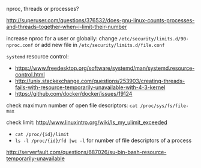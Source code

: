 
nproc, threads or processes?

http://superuser.com/questions/376532/does-gnu-linux-counts-processes-and-threads-together-when-i-limit-their-number

increase nproc for a user or globally: change `/etc/security/limits.d/90-nproc.conf` or add new file in `/etc/security/limits.d/file.conf`

`systemd` resource control:
- https://www.freedesktop.org/software/systemd/man/systemd.resource-control.html
- http://unix.stackexchange.com/questions/253903/creating-threads-fails-with-resource-temporarily-unavailable-with-4-3-kernel
- https://github.com/docker/docker/issues/19124

check maximum number of open file descriptors: `cat /proc/sys/fs/file-max`

check limit: http://www.linuxintro.org/wiki/Is_my_ulimit_exceeded
- `cat /proc/{id}/limit`
- `ls -l /proc/{id}/fd |wc -l` for number of file descriptors of a process

http://serverfault.com/questions/687026/su-bin-bash-resource-temporarily-unavailable

